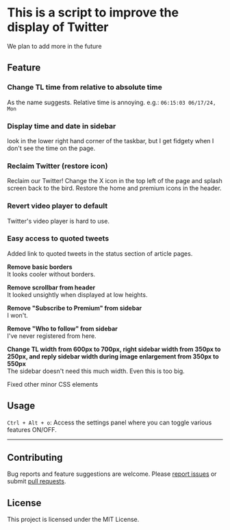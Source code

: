 # This is a script to improve the display of Twitter

We plan to add more in the future

## Feature

### Change TL time from relative to absolute time

As the name suggests. Relative time is annoying.
e.g.: `06:15:03 06/17/24, Mon`

### Display time and date in sidebar

look in the lower right hand corner of the taskbar, but I get fidgety when I don't see the time on the page.

### Reclaim Twitter (restore icon)

Reclaim our Twitter! Change the X icon in the top left of the page and splash screen back to the bird. Restore the home and premium icons in the header.

### Revert video player to default

Twitter's video player is hard to use.

### Easy access to quoted tweets

Added link to quoted tweets in the status section of article pages.

**Remove basic borders**  
It looks cooler without borders.

**Remove scrollbar from header**  
It looked unsightly when displayed at low heights.

**Remove "Subscribe to Premium" from sidebar**  
I won't.

**Remove "Who to follow" from sidebar**  
I've never registered from here.

**Change TL width from 600px to 700px, right sidebar width from 350px to 250px, and reply sidebar width during image enlargement from 350px to 550px**  
The sidebar doesn't need this much width. Even this is too big.

Fixed other minor CSS elements

## Usage

`Ctrl + Alt + o`: Access the settings panel where you can toggle various features ON/OFF.

---

## Contributing

Bug reports and feature suggestions are welcome. Please [report issues](https://github.com/yossy17/twitter-kaizen/issues) or submit [pull requests](https://github.com/yossy17/twitter-kaizen/pulls).

## License

This project is licensed under the MIT License.
